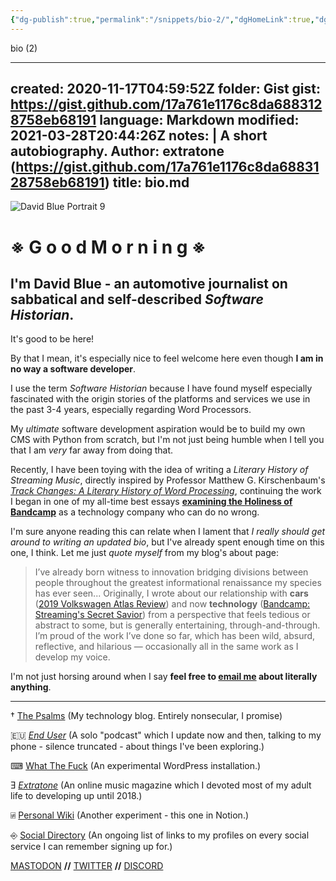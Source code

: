 ```yaml
---
{"dg-publish":true,"permalink":"/snippets/bio-2/","dgHomeLink":true,"dgPassFrontmatter":false}
---
```


bio (2)

---
created: 2020-11-17T04:59:52Z
folder: Gist
gist: https://gist.github.com/17a761e1176c8da6883128758eb68191
language: Markdown
modified: 2021-03-28T20:44:26Z
notes: |
    A short autobiography.
    Author: extratone (https://gist.github.com/17a761e1176c8da6883128758eb68191)
title: bio.md
---

![David Blue Portrait 9](https://user-images.githubusercontent.com/43663476/112765148-78a5ca00-8fd1-11eb-88a4-664db2c60ab8.jpg)

# ※ G o o d  M o r n i n g ※

## I'm David Blue - an automotive journalist on sabbatical and self-described *Software Historian*.

It's good to be here!

By that I mean, it's especially nice to feel welcome here even though **I am in no way a software developer**. 

I use the term *Software Historian* because I have found myself especially fascinated with the origin stories of the platforms and services we use in the past 3-4 years, especially regarding Word Processors.

My *ultimate* software development aspiration would be to build my own CMS with Python from scratch, but I'm not just being humble when I tell you that I am *very* far away from doing that.

Recently, I have been toying with the idea of writing a *Literary History of Streaming Music*, directly inspired by Professor Matthew G. Kirschenbaum's [*Track Changes: A Literary History of Word Processing*](https://www.hup.harvard.edu/catalog.php?isbn=9780674417076), continuing the work I began in one of my all-time best essays [**examining the Holiness of Bandcamp**](https://bilge.world/bandcamp-streaming-music) as a technology company who can do no wrong.

I'm sure anyone reading this can relate when I lament that *I really should get around to writing an updated bio*, but I've already spent enough time on this one, I think. Let me just *quote myself* from my blog's about page:

> I’ve already born witness to innovation bridging divisions between people throughout the greatest informational renaissance my species has ever seen... Originally, I wrote about our relationship with **cars** ([2019 Volkswagen Atlas Review](https://dieselgoth.com/2019-volkswagen-atlas-sel-vr6-review)) and now **technology** ([Bandcamp: Streaming's Secret Savior](https://bilge.world/bandcamp-streaming-music)) from a perspective that feels tedious or abstract to some, but is generally entertaining, through-and-through. I’m proud of the work I’ve done so far, which has been wild, absurd, reflective, and hilarious — occasionally all in the same work as I develop my voice.

I'm not just horsing around when I say **feel free to [email me](mailto:davidblue@extratone.com) about literally anything**. 

***

† [The Psalms](https://bilge.world) (My technology blog. Entirely nonsecular, I promise)

🇪🇺 [*End User*](https://anchor.fm/davidblue) (A solo "podcast" which I update now and then, talking to my phone - silence truncated - about things I've been exploring.)

⌨ [What The Fuck](https://davidblue.wtf) (An experimental WordPress installation.)

Ǝ [*Extratone*](https://extratone.com) (An online music magazine which I devoted most of my adult life to developing up until 2018.)

⍯ [Personal Wiki](https://davidblue.wtf/wiki) (Another experiment - this one in Notion.)

⎆ [Social Directory](https://davidblue.wtf/social) (An ongoing list of links to my profiles on every social service I can remember signing up for.)

[MASTODON](https://mastodon.social/@DavidBlue) **//** [TWITTER](https://twitter.com/NeoYokel) **//** [DISCORD](https://discord.gg/4hdQcVd)